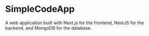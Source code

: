 # SimpleCodeApp
A web application built with Next.js for the frontend, NestJS for the backend, and MongoDB for the database.
